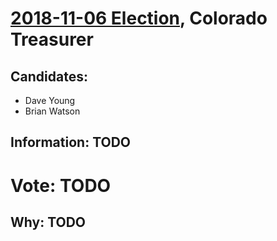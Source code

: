 # [2018-11-06 Election](../README.md), Colorado Treasurer

## Candidates:

* Dave Young
* Brian Watson

## Information: TODO

# Vote: TODO

## Why: TODO
